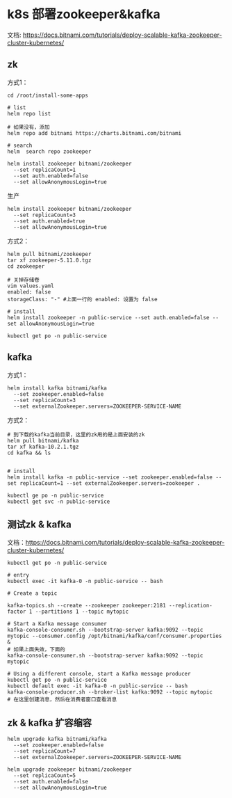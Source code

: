 # k8s 部署zookeeper&kafka

文档: https://docs.bitnami.com/tutorials/deploy-scalable-kafka-zookeeper-cluster-kubernetes/

## zk

方式1：

```shell
cd /root/install-some-apps

# list
helm repo list

# 如果没有，添加
helm repo add bitnami https://charts.bitnami.com/bitnami

# search
helm  search repo zookeeper
```



```shell
helm install zookeeper bitnami/zookeeper 
  --set replicaCount=1
  --set auth.enabled=false 
  --set allowAnonymousLogin=true
```

生产

```
helm install zookeeper bitnami/zookeeper 
  --set replicaCount=3 
  --set auth.enabled=true 
  --set allowAnonymousLogin=true
```



方式2：

```shell
helm pull bitnami/zookeeper
tar xf zookeeper-5.11.0.tgz
cd zookeeper

# 关掉存储卷
vim values.yaml
enabled: false
storageClass: "-" #上面一行的 enabled: 设置为 false

# install
helm install zookeeper -n public-service --set auth.enabled=false --set allowAnonymousLogin=true

kubectl get po -n public-service
```



## kafka

方式1：

```shell
helm install kafka bitnami/kafka 
  --set zookeeper.enabled=false 
  --set replicaCount=3
  --set externalZookeeper.servers=ZOOKEEPER-SERVICE-NAME
```



方式2：

```shell
# 到下载的kafka当前目录，这里的zk用的是上面安装的zk
helm pull bitnami/kafka
tar xf kafka-10.2.1.tgz
cd kafka && ls


# install
helm install kafka -n public-service --set zookeeper.enabled=false --set replicaCount=1 --set externalZookeeper.servers=zookeeper .
  
kubectl ge po -n public-service
kubectl get svc -n public-service
```





## 测试zk & kafka

文档：https://docs.bitnami.com/tutorials/deploy-scalable-kafka-zookeeper-cluster-kubernetes/

```shell
kubectl get po -n public-service

# entry
kubectl exec -it kafka-0 -n public-service -- bash

# Create a topic

kafka-topics.sh --create --zookeeper zookeeper:2181 --replication-factor 1 --partitions 1 --topic mytopic

# Start a Kafka message consumer
kafka-console-consumer.sh --bootstrap-server kafka:9092 --topic mytopic --consumer.config /opt/bitnami/kafka/conf/consumer.properties &
# 如果上面失效，下面的
kafka-console-consumer.sh --bootstrap-server kafka:9092 --topic mytopic

# Using a different console, start a Kafka message producer
kubectl get po -n public-service
kubectl default exec -it kafka-0 -n public-service -- bash
kafka-console-producer.sh --broker-list kafka:9092 --topic mytopic
# 在这里创建消息，然后在消费者窗口查看消息
```



## zk & kafka 扩容缩容

```shell
helm upgrade kafka bitnami/kafka
  --set zookeeper.enabled=false 
  --set replicaCount=7
  --set externalZookeeper.servers=ZOOKEEPER-SERVICE-NAME
```

```shell
helm upgrade zookeeper bitnami/zookeeper
  --set replicaCount=5 
  --set auth.enabled=false 
  --set allowAnonymousLogin=true
```


